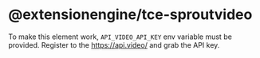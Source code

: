 # @extensionengine/tce-sproutvideo

To make this element work, `API_VIDEO_API_KEY` env variable must be provided.
Register to the https://api.video/ and grab the API key.
